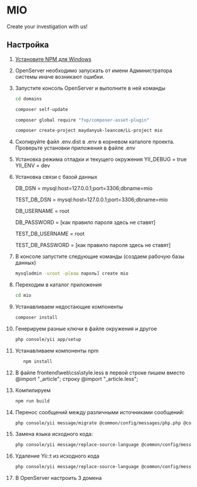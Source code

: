 # MIO


<!-- /BADGES -->

Create your investigation with us!


## Настройка


1. [Установите NPM для Windows](https://nodejs.org/en/download/)
2. OpenServer необходимо запускать от имени Администратора системы иначе возникают ошибки. 
3. Запустите консоль OpenServer и выполните в ней команды
    ```bash
    cd domains
    
    composer self-update
    
    composer global require "fxp/composer-asset-plugin"
    
    composer create-project maydanyuk-leancom/LL-project mio
    ```
4. Скопируйте файл .env.dist в .env в корневом каталоге проекта. Проверьте установки приложения в файле .env
  
5. Установка режима отладки и текущего окружения
    YII_DEBUG = true  YII_ENV = dev
  
6. Установка связи с базой данных

    DB_DSN = mysql:host=127.0.0.1;port=3306;dbname=mio
  
    TEST_DB_DSN = mysql:host=127.0.0.1;port=3306;dbname=mio
  
    DB_USERNAME = root
  
    DB_PASSWORD = [как правило пароля здесь не ставят]
  
    TEST_DB_USERNAME = root
  
    TEST_DB_PASSWORD = [как правило пароля здесь не ставят]
    
7.  В консоле запустите следующие команды (создаем рабочую базы данных)
     ```bash
     mysqladmin -uroot -p[ваш пароль] create mio
     ```
   8. Переходим в каталог приложения
   
      ```bash
      cd mio
      ```
   9. Устанавливаем недостающие компоненты
      
      ```bash
      composer install
      ```
   10. Генерируем разные ключи в файле окружения и другое
       
       ```bash
       php console/yii app/setup
       ```
   11. Устанавливаем компоненты npm
       ```bash
          npm install
       ```
   12. В файле frontend\web\css\style.less в первой строке пишем вместо @import "_article"; строку @import "_article.less"; 
   
   13. Компилируем
       ```bash
       npm run build
       ```
   14. Перенос сообщений между различными источниками сообщений:
       ```bash
       php console/yii message/migrate @common/config/messages/php.php @common/config/messages/db.php
       ```
   15. Замена языка исходного кода:   
       ```bash
       php console/yii message/replace-source-language @common/config/messages/php.php ru-RU
       ```
   16. Удаление Yii::t из исходного кода
       ```bash
       php console/yii message/replace-source-language @common/config/messages/php.php
       ```
   17. В OpenServer настроить 3 домена     
               
     
   
 



